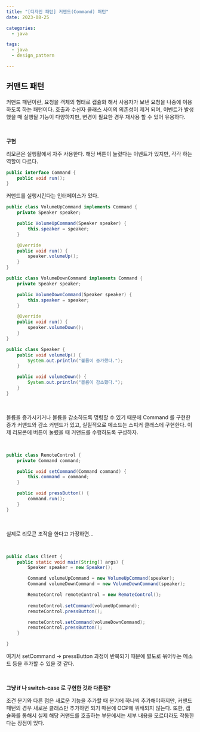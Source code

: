 ```yaml
---
title: "[디자인 패턴] 커맨드(Command) 패턴"
date: 2023-08-25

categories:
  - java

tags:
  - java
  - design_pattern

---
```


## 커맨드 패턴

커맨드 패턴이란, 요청을 객체의 형태로 캡슐화 해서 사용자가 보낸 요청을 나중에 이용하도록 하는 패턴이다. 호출과 수신자 클래스 사이의 의존성이 제거 되며, 이벤트가 발생했을 때 실행될 기능이 다양하지만, 변경이 필요한 경우 재사용 할 수 있어 유용하다.

<br>

**구현**

리모콘은 실행활에서 자주 사용한다. 해당 버튼이 눌렸다는 이벤트가 있지만, 각각 하는 역할이 다르다.

```java
public interface Command {
	public void run();
}
```

커맨드를 실행시킨다는 인터페이스가 있다.

```java
public class VolumeUpCommand implements Command {
	private Speaker speaker;

	public VolumeUpCommand(Speaker speaker) {
		this.speaker = speaker;
	}

	@Override
	public void run() {
		speaker.volumeUp();
	}
}

public class VolumeDownCommand implements Command {
	private Speaker speaker;

	public VolumeDownCommand(Speaker speaker) {
		this.speaker = speaker;
	}

	@Override
	public void run() {
		speaker.volumeDown();
	}
}

public class Speaker {
	public void volumeUp() {
		System.out.println("볼륨이 증가했다.");
	}

	public void volumeDown() {
		System.out.println("볼륨이 감소했다.");
	}
}
```

<br>

볼륨을 증가시키거나 볼륨을 감소하도록 명령할 수 있기 때문에 Command 를 구현한 증가 커맨드와 감소 커맨드가 있고, 실질적으로 메소드는 스피커 클래스에 구현한다. 이제 리모콘에 버튼이 눌렸을 때 커맨드를 수행하도록 구성하자.

<br>

```java
public class RemoteControl {
	private Command command;

	public void setCommand(Command command) {
		this.command = command;
	}

	public void pressButton() {
		command.run();
	}
}
```

<br>

실제로 리모콘 조작을 한다고 가정하면…

<br>

```java
public class Client {
	public static void main(String[] args) {
		Speaker speaker = new Speaker();

		Command volumeUpCommand = new VolumeUpCommand(speaker);
		Command volumeDownCommand = new VolumeDownCommand(speaker);

		RemoteControl remoteControl = new RemoteControl();
		
		remoteControl.setCommand(volumeUpCommand);
		remoteControl.pressButton();

		remoteControl.setCommand(volumeDownCommand);
		remoteControl.pressButton();
	}

}
```

여기서 setCommand → pressButton 과정이 반복되기 때문에 별도로 묶어두는 메소드 등을 추가할 수 있을 것 같다. 


<br>

**그냥 if 나 switch-case 로 구현한 것과 다른점?**

조건 분기와 다른 점은 새로운 기능을 추가할 때 분기에 하나씩 추가해야하지만, 커맨드 패턴의 경우 새로운 클래스만 추가하면 되기 때문에 OCP에 위배되지 않는다. 또한, 캡슐화를 통해서 실제 해당 커맨드를 호출하는 부분에서는 세부 내용을 모르더라도 작동한다는 장점이 있다.

<br>
<br>
